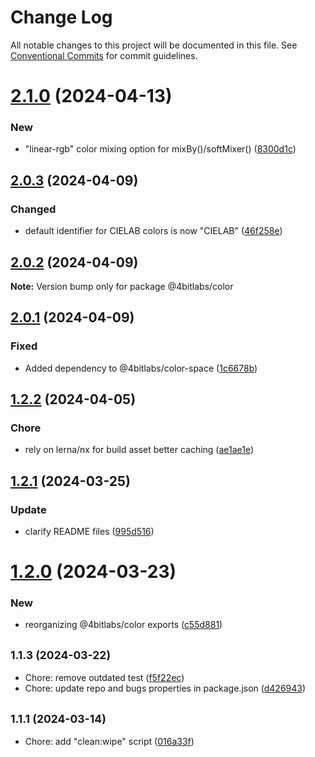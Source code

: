 # Change Log

All notable changes to this project will be documented in this file.
See [Conventional Commits](https://conventionalcommits.org) for commit guidelines.

# [2.1.0](https://github.com/32bitkid/sci.js/compare/@4bitlabs/color@2.0.3...@4bitlabs/color@2.1.0) (2024-04-13)

### New

- "linear-rgb" color mixing option for mixBy()/softMixer() ([8300d1c](https://github.com/32bitkid/sci.js/commit/8300d1cb3734786a71ebb5f6a07a91e1b94e387e))

## [2.0.3](https://github.com/32bitkid/sci.js/compare/@4bitlabs/color@2.0.2...@4bitlabs/color@2.0.3) (2024-04-09)

### Changed

- default identifier for CIELAB colors is now "CIELAB" ([46f258e](https://github.com/32bitkid/sci.js/commit/46f258e8fd326dfd17559223519a01f964e3d1d3))

## [2.0.2](https://github.com/32bitkid/sci.js/compare/@4bitlabs/color@2.0.1...@4bitlabs/color@2.0.2) (2024-04-09)

**Note:** Version bump only for package @4bitlabs/color

## [2.0.1](https://github.com/32bitkid/sci.js/compare/@4bitlabs/color@2.0.0...@4bitlabs/color@2.0.1) (2024-04-09)

### Fixed

- Added dependency to @4bitlabs/color-space ([1c6678b](https://github.com/32bitkid/sci.js/commit/1c6678b5f19212de52007c6c56b8557d2f083554))

## [1.2.2](https://github.com/32bitkid/sci.js/compare/@4bitlabs/color@1.2.1...@4bitlabs/color@1.2.2) (2024-04-05)

### Chore

- rely on lerna/nx for build asset better caching ([ae1ae1e](https://github.com/32bitkid/sci.js/commit/ae1ae1eb4ead8e89a4d53ea0bcfcbc8e107b1488))

## [1.2.1](https://github.com/32bitkid/sci.js/compare/@4bitlabs/color@1.2.0...@4bitlabs/color@1.2.1) (2024-03-25)

### Update

- clarify README files ([995d516](https://github.com/32bitkid/sci.js/commit/995d5161d2a84f1db9890e03c6c2a79d17dd4b1f))

# [1.2.0](https://github.com/32bitkid/sci.js/compare/@4bitlabs/color@1.1.3...@4bitlabs/color@1.2.0) (2024-03-23)

### New

- reorganizing @4bitlabs/color exports ([c55d881](https://github.com/32bitkid/sci.js/commit/c55d881bdcdf5588f85daa6b8ef6f862afe58802))

## <small>1.1.3 (2024-03-22)</small>

- Chore: remove outdated test ([f5f22ec](https://github.com/32bitkid/sci.js/commit/f5f22ec))
- Chore: update repo and bugs properties in package.json ([d426943](https://github.com/32bitkid/sci.js/commit/d426943))

## <small>1.1.1 (2024-03-14)</small>

- Chore: add "clean:wipe" script ([016a33f](https://github.com/32bitkid/sci.js/commit/016a33f))
